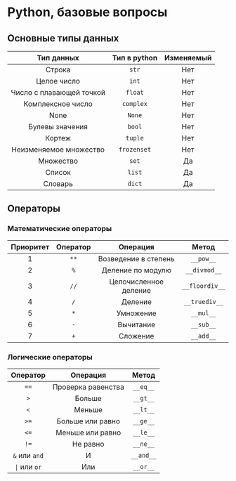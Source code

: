# Python, базовые вопросы

## Основные типы данных 

|        Тип данных        | Тип в python | Изменяемый |
|:------------------------:|:------------:|:----------:|
|          Строка          |    `str`     |    Нет     |
|       Целое число        |    `int`     |    Нет     |
| Число с плавающей точкой |   `float`    |    Нет     |
|    Комплексное число     |  `complex`   |    Нет     |
|           None           |    `None`    |    Нет     |
|     Булевы значения      |    `bool`    |    Нет     |
|          Кортеж          |   `tuple`    |    Нет     |
|  Неизменяемое множество  | `frozenset`  |    Нет     |
|        Множество         |    `set`     |     Да     |
|          Список          |    `list`    |     Да     |
|         Словарь          |    `dict`    |     Да     |

## Операторы
### Математические операторы
| Приоритет | Оператор |       Операция        |     Метод      |
|:---------:|:--------:|:---------------------:|:--------------:|
|     1     |   `**`   | Возведение в степень  |   `__pow__`    |
|     2     |   `%`    |   Деление по модулю   |  `__divmod__`  |
|     3     |   `//`   | Целочисленное деление | `__floordiv__` |
|     4     |   `/`    |        Деление        | `__truediv__`  |
|     5     |   `*`    |       Умножение       |   `__mul__`    |
|     6     |   `-`    |       Вычитание       |   `__sub__`    |
|     7     |   `+`    |       Сложение        |   `__add__`    |

### Логические операторы
|           Оператор           |      Операция      |   Метод   |
|:----------------------------:|:------------------:|:---------:|
|             `==`             | Проверка равенства | `__eq__`  |
|             `>`              |       Больше       | `__gt__`  |
|             `<`              |       Меньше       | `__lt__`  |
|             `>=`             |  Больше или равно  | `__ge__`  |
|             `<=`             |  Меньше или равно  | `__le__`  |
|             `!=`             |      Не равно      | `__ne__`  |
|        `&` или `and`         |         И          | `__and__` |
| <code>&#124;</code> или `or` |        Или         | `__or__`  |
